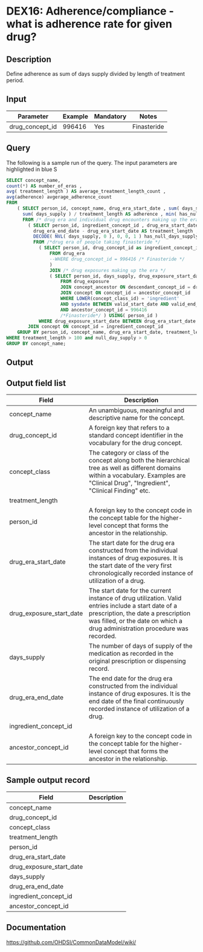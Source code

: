 <!---
Group:drug exposure
Name:DEX16 Adherence/compliance - what is adherence rate for given drug?
Author:Patrick Ryan
CDM Version: 5.0
-->

# DEX16: Adherence/compliance - what is adherence rate for given drug?

## Description
Define adherence as sum of days supply divided by length of treatment period.

## Input

|  Parameter |  Example |  Mandatory |  Notes | 
| --- | --- | --- | --- | 
| drug_concept_id | 996416 | Yes | Finasteride | 

## Query
The following is a sample run of the query. The input parameters are highlighted in  blue  S

```sql
SELECT concept_name, 
count(*) AS number_of_eras , 
avg( treatment_length ) AS average_treatment_length_count , 
avg(adherence) avgerage_adherence_count 
FROM
    ( SELECT person_id, concept_name, drug_era_start_date , sum( days_supply ), treatment_length , 
      sum( days_supply ) / treatment_length AS adherence , min( has_null_days_supply ) AS null_day_supply 
      FROM /* drug era and individual drug encounters making up the era */ 
        ( SELECT person_id, ingredient_concept_id , drug_era_start_date, drug_era_end_date , 
          drug_era_end_date - drug_era_start_date AS treatment_length , drug_exposure_start_date , days_supply , 
          DECODE( NVL( days_supply, 0 ), 0, 0, 1 ) has_null_days_supply 
          FROM /*drug era of people taking finasteride */ 
            ( SELECT person_id, drug_concept_id as ingredient_concept_id , drug_era_start_date, drug_era_end_date 
                FROM drug_era 
                --WHERE drug_concept_id = 996416 /* Finasteride */ 
                ) 
                JOIN /* drug exposures making up the era */ 
                ( SELECT person_id, days_supply, drug_exposure_start_date 
                    FROM drug_exposure 
                    JOIN concept_ancestor ON descendant_concept_id = drug_concept_id 
                    JOIN concept ON concept_id = ancestor_concept_id 
                    WHERE LOWER(concept_class_id) = 'ingredient' 
                    AND sysdate BETWEEN valid_start_date AND valid_end_date 
                    AND ancestor_concept_id = 996416 
                    /*Finasteride*/ ) USING( person_id ) 
            WHERE drug_exposure_start_date BETWEEN drug_era_start_date AND drug_era_end_date ) 
        JOIN concept ON concept_id = ingredient_concept_id 
    GROUP BY person_id, concept_name, drug_era_start_date, treatment_length ) 
WHERE treatment_length > 100 and null_day_supply > 0 
GROUP BY concept_name;
```

## Output


## Output field list

|  Field |  Description |
| --- | --- | 
| concept_name | An unambiguous, meaningful and descriptive name for the concept. |
| drug_concept_id | A foreign key that refers to a standard concept identifier in the vocabulary for the drug concept. |
| concept_class | The category or class of the concept along both the hierarchical tree as well as different domains within a vocabulary. Examples are "Clinical Drug", "Ingredient", "Clinical Finding" etc. |
| treatment_length |   |
| person_id | A foreign key to the concept code in the concept table for the higher-level concept that forms the ancestor in the relationship. |
| drug_era_start_date | The start date for the drug era constructed from the individual instances of drug exposures. It is the start date of the very first chronologically recorded instance of utilization of a drug. |
| drug_exposure_start_date | The start date for the current instance of drug utilization. Valid entries include a start date of a prescription, the date a prescription was filled, or the date on which a drug administration procedure was recorded. |
| days_supply | The number of days of supply of the medication as recorded in the original prescription or dispensing record. |
| drug_era_end_date | The end date for the drug era constructed from the individual instance of drug exposures. It is the end date of the final continuously recorded instance of utilization of a drug. |
| ingredient_concept_id |   |
| ancestor_concept_id | A foreign key to the concept code in the concept table for the higher-level concept that forms the ancestor in the relationship. |


## Sample output record

|  Field |  Description |
| --- | --- | 
| concept_name |   |
| drug_concept_id |   |
| concept_class |   |
| treatment_length |   |
| person_id |   |
| drug_era_start_date |   |
| drug_exposure_start_date |   |
| days_supply |   |
| drug_era_end_date |   |
| ingredient_concept_id |   |
| ancestor_concept_id |   |

## Documentation
https://github.com/OHDSI/CommonDataModel/wiki/
